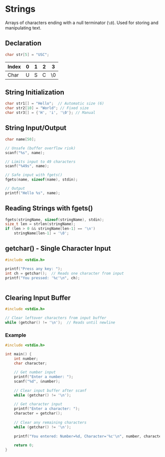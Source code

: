 # Strings

Arrays of characters ending with a null terminator (`\0`). Used for storing and manipulating text.

## Declaration

```c
char str[5] = "USC";

```

| Index | 0 | 1 | 2 | 3 |
|-------|---|---|---|---|
| Char | U | S | C | \0 | \0 |

## String Initialization
```c
char str1[] = "Hello";  // Automatic size (6)
char str2[10] = "World"; // Fixed size
char str3[] = {'H', 'i', '\0'}; // Manual
```

## String Input/Output
```c
char name[50];

// Unsafe (buffer overflow risk)
scanf("%s", name);

// Limits input to 49 characters
scanf("%49s", name);  

// Safe input with fgets()
fgets(name, sizeof(name), stdin);

// Output
printf("Hello %s", name);

```

## Reading Strings with fgets()
```c
fgets(stringName, sizeof(stringName), stdin);
size_t len = strlen(stringName);
if (len > 0 && stringName[len-1] == '\n')
    stringName[len-1] = '\0';

```
## getchar() - Single Character Input
```c
#include <stdio.h>

printf("Press any key: ");
int ch = getchar();  // Reads one character from input
printf("You pressed: '%c'\n", ch);
    
```

## Clearing Input Buffer
```c
#include <stdio.h>

// Clear leftover characters from input buffer
while (getchar() != '\n');  // Reads until newline

```

### Example
```c
#include <stdio.h>

int main() {
    int number;
    char character;
    
    // Get number input
    printf("Enter a number: ");
    scanf("%d", &number);
    
    // Clear input buffer after scanf
    while (getchar() != '\n');
    
    // Get character input
    printf("Enter a character: ");
    character = getchar();
    
    // Clear any remaining characters
    while (getchar() != '\n');
    
    printf("You entered: Number=%d, Character='%c'\n", number, character);
    
    return 0;
}

```

